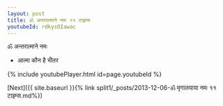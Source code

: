 ```yaml
---
layout: post
title: ॐ अन्तरात्माने नमः ११ टाइम्स
youtubeId: rdkysOIawac
---
```

 
 
 ॐ अन्तरात्माने नमः  
 
 -  आत्मा कौन है भीतर 
 
  
 
  
 
 
 
 
 
 


{% include youtubePlayer.html id=page.youtubeId %}
 
[Next]({{ site.baseurl }}{% link  split1/_posts/2013-12-06-ॐ मृगालयाया नमः ११ टाइम्स.md%})
 

